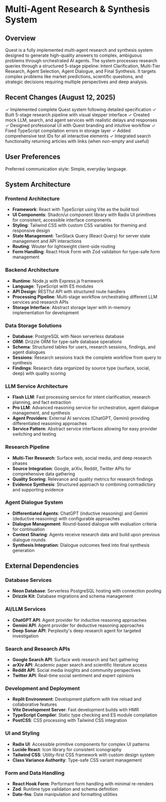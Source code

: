 # Multi-Agent Research & Synthesis System

## Overview

Quest is a fully implemented multi-agent research and synthesis system designed to generate high-quality answers to complex, ambiguous problems through orchestrated AI agents. The system processes research queries through a structured 5-stage pipeline: Intent Clarification, Multi-Tier Research, Agent Selection, Agent Dialogue, and Final Synthesis. It targets complex problems like market predictions, scientific questions, and strategic decisions requiring multiple perspectives and deep analysis.

## Recent Changes (August 12, 2025)

✓ Implemented complete Quest system following detailed specification
✓ Built 5-stage research pipeline with visual stepper interface
✓ Created mock LLM, search, and agent services with realistic delays and responses
✓ Designed professional UI with Quest branding and intuitive workflow
✓ Fixed TypeScript compilation errors in storage layer
✓ Added comprehensive test IDs for all interactive elements
✓ Integrated search functionality returning articles with links (when non-empty and useful)

## User Preferences

Preferred communication style: Simple, everyday language.

## System Architecture

### Frontend Architecture
- **Framework**: React with TypeScript using Vite as the build tool
- **UI Components**: Shadcn/ui component library with Radix UI primitives for consistent, accessible interface components
- **Styling**: Tailwind CSS with custom CSS variables for theming and responsive design
- **State Management**: TanStack Query (React Query) for server state management and API interactions
- **Routing**: Wouter for lightweight client-side routing
- **Form Handling**: React Hook Form with Zod validation for type-safe form management

### Backend Architecture
- **Runtime**: Node.js with Express.js framework
- **Language**: TypeScript with ES modules
- **API Design**: RESTful API with structured route handlers
- **Processing Pipeline**: Multi-stage workflow orchestrating different LLM services and research APIs
- **Storage Interface**: Abstract storage layer with in-memory implementation for development

### Data Storage Solutions
- **Database**: PostgreSQL with Neon serverless database
- **ORM**: Drizzle ORM for type-safe database operations
- **Schema**: Structured tables for users, research sessions, findings, and agent dialogues
- **Sessions**: Research sessions track the complete workflow from query to synthesis
- **Findings**: Research data organized by source type (surface, social, deep) with quality scoring

### LLM Service Architecture
- **Flash LLM**: Fast processing service for intent clarification, research planning, and fact extraction
- **Pro LLM**: Advanced reasoning service for orchestration, agent dialogue management, and synthesis
- **Agent Providers**: External AI services (ChatGPT, Gemini) providing differentiated reasoning approaches
- **Service Pattern**: Abstract service interfaces allowing for easy provider switching and testing

### Research Pipeline
- **Multi-Tier Research**: Surface web, social media, and deep research phases
- **Source Integration**: Google, arXiv, Reddit, Twitter APIs for comprehensive data gathering
- **Quality Scoring**: Relevance and quality metrics for research findings
- **Evidence Synthesis**: Structured approach to combining contradictory and supporting evidence

### Agent Dialogue System
- **Differentiated Agents**: ChatGPT (inductive reasoning) and Gemini (deductive reasoning) with configurable approaches
- **Dialogue Management**: Round-based dialogue with evaluation criteria for continuation
- **Context Sharing**: Agents receive research data and build upon previous dialogue rounds
- **Synthesis Integration**: Dialogue outcomes feed into final synthesis generation

## External Dependencies

### Database Services
- **Neon Database**: Serverless PostgreSQL hosting with connection pooling
- **Drizzle Kit**: Database migrations and schema management

### AI/LLM Services
- **ChatGPT API**: Agent provider for inductive reasoning approaches
- **Gemini API**: Agent provider for deductive reasoning approaches
- **Deep Sonar API**: Perplexity's deep research agent for targeted investigation

### Search and Research APIs
- **Google Search API**: Surface web research and fact gathering
- **arXiv API**: Academic paper search and scientific literature access
- **Reddit API**: Social media insights and community perspectives
- **Twitter API**: Real-time social sentiment and expert opinions

### Development and Deployment
- **Replit Environment**: Development platform with live reload and collaborative features
- **Vite Development Server**: Fast development builds with HMR
- **TypeScript Compiler**: Static type checking and ES module compilation
- **PostCSS**: CSS processing with Tailwind CSS integration

### UI and Styling
- **Radix UI**: Accessible primitive components for complex UI patterns
- **Lucide React**: Icon library for consistent iconography
- **Tailwind CSS**: Utility-first CSS framework with custom design system
- **Class Variance Authority**: Type-safe CSS variant management

### Form and Data Handling
- **React Hook Form**: Performant form handling with minimal re-renders
- **Zod**: Runtime type validation and schema definition
- **Date-fns**: Date manipulation and formatting utilities
